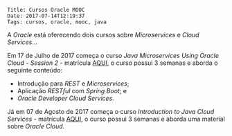     Title: Cursos Oracle MOOC
    Date: 2017-07-14T12:19:37
    Tags: cursos, oracle, mooc, java

A _Oracle_ está oferecendo dois cursos sobre _Microservices_ e _Cloud Services_...

<!-- more -->

Em 17 de Julho de 2017 começa o curso _Java Microservices Using Oracle Cloud - Session 2_ - matrícula [AQUI](https://apexapps.oracle.com/pls/apex/f?p=44785:149:11342201462029::NO:RP,149:P149_EVENT_ID,P149_PREV_PAGE:5535,2 "Clique aqui para matricular"), o curso possui 3 semanas e aborda o seguinte conteúdo:

 * Introdução para _REST_ e _Microservices_;
 * Aplicação _RESTful_ com _Spring Boot_; e
 * _Oracle Developer Cloud Services_.

Já em 07 de Agosto de 2017 começa o curso _Introduction to Java Cloud Services_ - matrícula [AQUI](https://apexapps.oracle.com/pls/apex/f?p=44785:149:11342201462029::NO:RP,149:P149_EVENT_ID,P149_PREV_PAGE:5528,2 "Clique aqui para matricular"), o curso possui 3 semanas e aborda uma material sobre _Oracle Cloud_.
